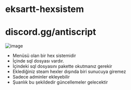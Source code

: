 # eksartt-hexsistem
# discord.gg/antiscript
![image](https://github.com/user-attachments/assets/03047f59-1d20-48bb-896b-dd075b3be9ee)

- Menüsü olan bir hex sistemidir 
- İçinde sql dosyası vardır.
- İçindeki sql dosyasını pakette okutmanız gerekir
- Eklediğiniz steam hexler dışında biri sunucuya giremez
- Sadece adminler ekleyebilir
- Şuanlık bu şekildedir güncellemeler gelecektir
